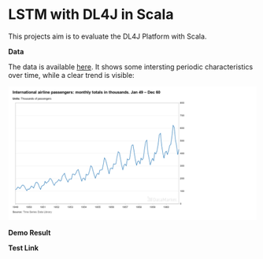 # LSTM with DL4J in Scala


This projects aim is to evaluate the DL4J Platform with Scala.

**Data**

The data is available [here](https://datamarket.com/data/set/22u3/international-airline-passengers-monthly-totals-in-thousands-jan-49-dec-60#!ds=22u3&display=line).
It shows some intersting periodic characteristics over time, while a clear trend is visible:

![Screenshot](international-airline-passengers.png "Training Data")

**Demo Result**

**Test Link**